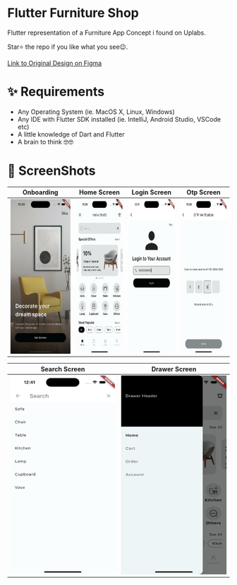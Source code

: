 # Flutter Furniture Shop

Flutter representation of a Furniture App Concept i found on Uplabs.

Star⭐ the repo if you like what you see😉.

[Link to Original Design on Figma](https://www.figma.com/file/PC6xkXCpCpYvW8wj3xrk64/Funica---Furniture-E-Commerce-App-UI-Kit-(Preview)?type=design&node-id=1528-25132&mode=design)

# ✨ Requirements

- Any Operating System (ie. MacOS X, Linux, Windows)
- Any IDE with Flutter SDK installed (ie. IntelliJ, Android Studio, VSCode etc)
- A little knowledge of Dart and Flutter
- A brain to think 🤓🤓

# 📸 ScreenShots
| Onboarding                                                           | Home Screen                                                           | Login Screen                                                           | Otp Screen                                                           |
|----------------------------------------------------------------------|-----------------------------------------------------------------------|------------------------------------------------------------------------|----------------------------------------------------------------------|
| <img src="assets/screenshots/onboarding.png" height=350 width=2000/> | <img src="assets/screenshots/home_screen.png" height=350 width=2000/> | <img src="assets/screenshots/login_screen.png" height=350 width=2000/> | <img src="assets/screenshots/otp_screen.png" height=350 width=2000/> |

| Search Screen                                                           | Drawer Screen                                                           |                                                          
|-------------------------------------------------------------------------|-------------------------------------------------------------------------|
| <img src="assets/screenshots/search_screen.png" height=450 width=2000/> | <img src="assets/screenshots/drawer_screen.png" height=450 width=2000/> |
